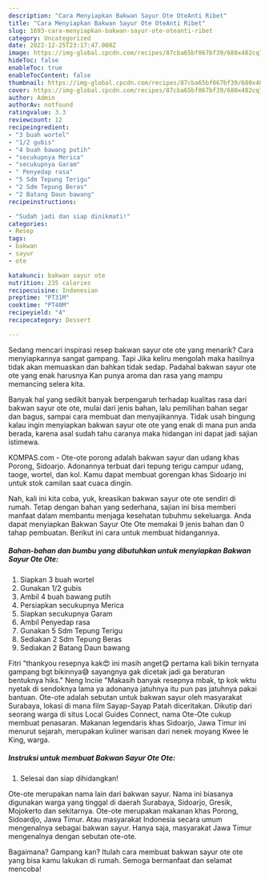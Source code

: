 ```yaml
---
description: "Cara Menyiapkan Bakwan Sayur Ote OteAnti Ribet"
title: "Cara Menyiapkan Bakwan Sayur Ote OteAnti Ribet"
slug: 1693-cara-menyiapkan-bakwan-sayur-ote-oteanti-ribet
category: Uncategorized
date: 2022-12-25T23:17:47.008Z
image: https://img-global.cpcdn.com/recipes/87cba65bf067bf39/680x482cq70/bakwan-sayur-ote-ote-foto-resep-utama.jpg
hideToc: false
enableToc: true
enableTocContent: false
thumbnail: https://img-global.cpcdn.com/recipes/87cba65bf067bf39/680x482cq70/bakwan-sayur-ote-ote-foto-resep-utama.jpg
cover: https://img-global.cpcdn.com/recipes/87cba65bf067bf39/680x482cq70/bakwan-sayur-ote-ote-foto-resep-utama.jpg
author: Admin
authorAv: notfound
ratingvalue: 3.3
reviewcount: 12
recipeingredient:
- "3 buah wortel"
- "1/2 gubis"
- "4 buah bawang putih"
- "secukupnya Merica"
- "secukupnya Garam"
- " Penyedap rasa"
- "5 Sdm Tepung Terigu"
- "2 Sdm Tepung Beras"
- "2 Batang Daun bawang"
recipeinstructions:

- "Sudah jadi dan siap dinikmati!"
categories:
- Resep
tags:
- bakwan
- sayur
- ote

katakunci: bakwan sayur ote 
nutrition: 235 calories
recipecuisine: Indonesian
preptime: "PT31M"
cooktime: "PT40M"
recipeyield: "4"
recipecategory: Dessert

---
```



Sedang mencari inspirasi resep bakwan sayur ote ote yang menarik? Cara menyiapkannya sangat gampang. Tapi Jika keliru mengolah maka hasilnya tidak akan memuaskan dan bahkan tidak sedap. Padahal bakwan sayur ote ote yang enak harusnya Kan punya aroma dan rasa yang mampu memancing selera kita.


Banyak hal yang sedikit banyak berpengaruh terhadap kualitas rasa dari bakwan sayur ote ote, mulai dari jenis bahan, lalu pemilihan bahan segar dan bagus, sampai cara membuat dan menyajikannya. Tidak usah bingung kalau ingin menyiapkan bakwan sayur ote ote yang enak di mana pun anda berada, karena asal sudah tahu caranya maka hidangan ini dapat jadi sajian istimewa.

KOMPAS.com - Ote-ote porong adalah bakwan sayur dan udang khas Porong, Sidoarjo. Adonannya terbuat dari tepung terigu campur udang, taoge, wortel, dan kol. Kamu dapat membuat gorengan khas Sidoarjo ini untuk stok camilan saat cuaca dingin.


Nah, kali ini kita coba, yuk, kreasikan bakwan sayur ote ote sendiri di rumah. Tetap dengan bahan yang sederhana, sajian ini bisa memberi manfaat dalam membantu menjaga kesehatan tubuhmu sekeluarga. Anda dapat menyiapkan Bakwan Sayur Ote Ote memakai 9 jenis bahan dan 0 tahap pembuatan. Berikut ini cara untuk membuat hidangannya.

<!--inarticleads1-->

##### Bahan-bahan dan bumbu yang dibutuhkan untuk menyiapkan Bakwan Sayur Ote Ote:

1. Siapkan 3 buah wortel
1. Gunakan 1/2 gubis
1. Ambil 4 buah bawang putih
1. Persiapkan secukupnya Merica
1. Siapkan secukupnya Garam
1. Ambil  Penyedap rasa
1. Gunakan 5 Sdm Tepung Terigu
1. Sediakan 2 Sdm Tepung Beras
1. Sediakan 2 Batang Daun bawang


Fitri &#34;thankyou resepnya kak😍 ini masih anget😋 pertama kali bikin ternyata gampang bgt bikinnya😅 sayangnya gak dicetak jadi ga beraturan bentuknya hiks.&#34; Neng Inciie &#34;Makasih banyak resepnya mbak, tp kok wktu nyetak di sendoknya lama ya adonanya jatuhnya itu pun pas jatuhnya pakai bantuan. Ote-ote adalah sebutan untuk bakwan sayur oleh masyarakat Surabaya, lokasi di mana film Sayap-Sayap Patah diceritakan. Dikutip dari seorang warga di situs Local Guides Connect, nama Ote-Ote cukup membuat penasaran. Makanan legendaris khas Sidoarjo, Jawa Timur ini menurut sejarah, merupakan kuliner warisan dari nenek moyang Kwee Ie King, warga. 

<!--inarticleads2-->

##### Instruksi untuk membuat Bakwan Sayur Ote Ote:


1. Selesai dan siap dihidangkan!

Ote-ote merupakan nama lain dari bakwan sayur. Nama ini biasanya digunakan warga yang tinggal di daerah Surabaya, Sidoarjo, Gresik, Mojokerto dan sekitarnya. Ote-ote merupakan makanan khas Porong, Sidoardjo, Jawa Timur. Atau masyarakat Indonesia secara umum mengenalnya sebagai bakwan sayur. Hanya saja, masyarakat Jawa Timur mengenalnya dengan sebutan ote-ote. 

Bagaimana? Gampang kan? Itulah cara membuat bakwan sayur ote ote yang bisa kamu lakukan di rumah. Semoga bermanfaat dan selamat mencoba!
